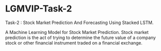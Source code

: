 # LGMVIP-Task-2
Task-2 : Stock Market Prediction And Forecasting Using Stacked LSTM.

A Machine Learning Model for Stock Market Prediction. Stock market prediction is the act of trying to determine the future value of a company stock or other financial instrument traded on a financial exchange.
